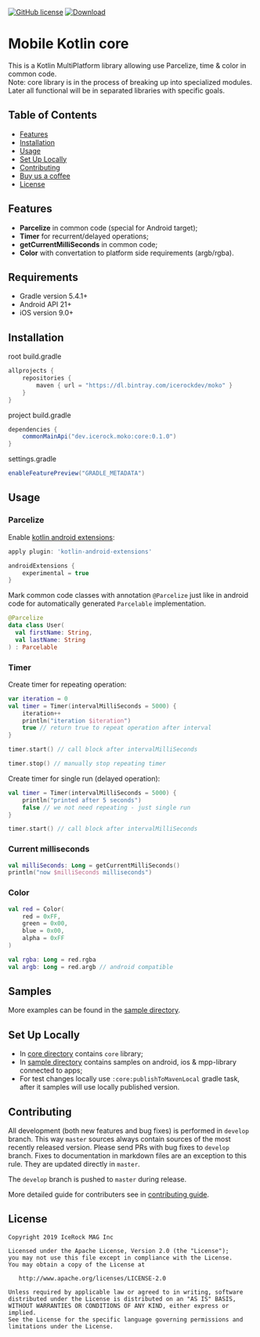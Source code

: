 [![GitHub license](https://img.shields.io/badge/license-Apache%20License%202.0-blue.svg?style=flat)](http://www.apache.org/licenses/LICENSE-2.0) [![Download](https://api.bintray.com/packages/icerockdev/moko/moko-core/images/download.svg) ](https://bintray.com/icerockdev/moko/moko-core/_latestVersion)

# Mobile Kotlin core
This is a Kotlin MultiPlatform library allowing use Parcelize, time & color in common code.  
Note: core library is in the process of breaking up into specialized modules. Later all functional will be in separated libraries with specific goals.

## Table of Contents
- [Features](#features)
- [Installation](#installation)
- [Usage](#usage)
- [Set Up Locally](#setup-locally)
- [Contributing](#contributing)
- [Buy us a coffee](#donations)
- [License](#license)

## Features
- **Parcelize** in common code (special for Android target);
- **Timer** for recurrent/delayed operations;
- **getCurrentMilliSeconds** in common code;
- **Color** with convertation to platform side requirements (argb/rgba).

## Requirements
- Gradle version 5.4.1+
- Android API 21+
- iOS version 9.0+

## Installation
root build.gradle  
```groovy
allprojects {
    repositories {
        maven { url = "https://dl.bintray.com/icerockdev/moko" }
    }
}
```

project build.gradle
```groovy
dependencies {
    commonMainApi("dev.icerock.moko:core:0.1.0")
}
```

settings.gradle  
```groovy
enableFeaturePreview("GRADLE_METADATA")
```

## Usage
### Parcelize
Enable [kotlin android extensions](https://kotlinlang.org/docs/tutorials/android-plugin.html):
```groovy
apply plugin: 'kotlin-android-extensions'

androidExtensions {
    experimental = true
}
```

Mark common code classes with annotation `@Parcelize` just like in android code for automatically generated `Parcelable` implementation.
```kotlin
@Parcelize
data class User(
  val firstName: String,
  val lastName: String
) : Parcelable
```

### Timer
Create timer for repeating operation:
```kotlin
var iteration = 0
val timer = Timer(intervalMilliSeconds = 5000) {
    iteration++
    println("iteration $iteration")
    true // return true to repeat operation after interval
}

timer.start() // call block after intervalMilliSeconds

timer.stop() // manually stop repeating timer
```

Create timer for single run (delayed operation):
```kotlin
val timer = Timer(intervalMilliSeconds = 5000) {
    println("printed after 5 seconds")
    false // we not need repeating - just single run
}

timer.start() // call block after intervalMilliSeconds
```

### Current milliseconds
```kotlin
val milliSeconds: Long = getCurrentMilliSeconds()
println("now $milliSeconds milliseconds")
```

### Color
```kotlin
val red = Color(
    red = 0xFF,
    green = 0x00,
    blue = 0x00,
    alpha = 0xFF
)

val rgba: Long = red.rgba
val argb: Long = red.argb // android compatible
```

## Samples
More examples can be found in the [sample directory](sample).

## Set Up Locally 
- In [core directory](core) contains `core` library;
- In [sample directory](sample) contains samples on android, ios & mpp-library connected to apps;
- For test changes locally use `:core:publishToMavenLocal` gradle task, after it samples will use locally published version.

## Contributing
All development (both new features and bug fixes) is performed in `develop` branch. This way `master` sources always contain sources of the most recently released version. Please send PRs with bug fixes to `develop` branch. Fixes to documentation in markdown files are an exception to this rule. They are updated directly in `master`.

The `develop` branch is pushed to `master` during release.

More detailed guide for contributers see in [contributing guide](CONTRIBUTING.md).

## License
        
    Copyright 2019 IceRock MAG Inc
    
    Licensed under the Apache License, Version 2.0 (the "License");
    you may not use this file except in compliance with the License.
    You may obtain a copy of the License at
    
       http://www.apache.org/licenses/LICENSE-2.0
    
    Unless required by applicable law or agreed to in writing, software
    distributed under the License is distributed on an "AS IS" BASIS,
    WITHOUT WARRANTIES OR CONDITIONS OF ANY KIND, either express or implied.
    See the License for the specific language governing permissions and
    limitations under the License.